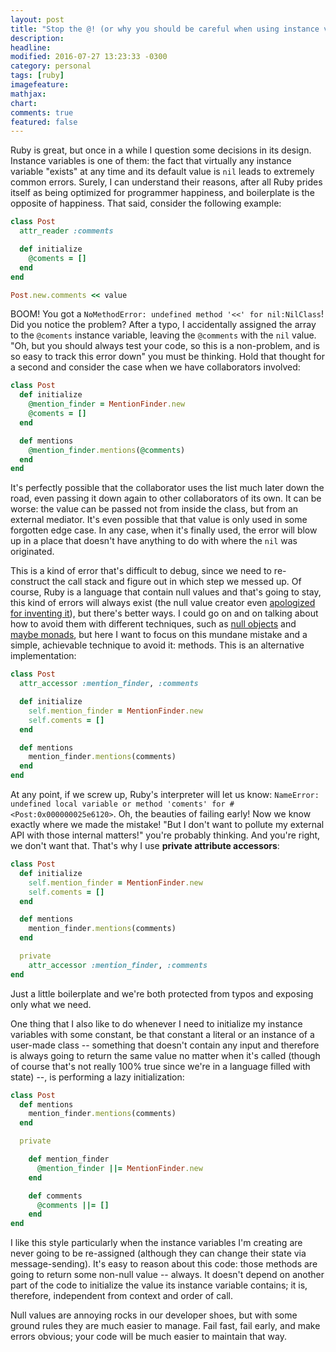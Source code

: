 ```yaml
---
layout: post
title: "Stop the @! (or why you should be careful when using instance variables)"
description: 
headline: 
modified: 2016-07-27 13:23:33 -0300
category: personal
tags: [ruby]
imagefeature: 
mathjax: 
chart: 
comments: true
featured: false
---
```


Ruby is great, but once in a while I question some decisions in its design. Instance variables is one of them: the fact that virtually any instance variable "exists" at any time and its default value is `nil` leads to extremely common errors. Surely, I can understand their reasons, after all Ruby prides itself as being optimized for programmer happiness, and boilerplate is the opposite of happiness. That said, consider the following example:

```ruby
class Post
  attr_reader :comments

  def initialize
    @coments = []
  end
end

Post.new.comments << value
```

BOOM! You got a `NoMethodError: undefined method '<<' for nil:NilClass`! Did you notice the problem? After a typo, I accidentally assigned the array to the `@coments` instance variable, leaving the `@comments` with the `nil` value. "Oh, but you should always test your code, so this is a non-problem, and is so easy to track this error down" you must be thinking. Hold that thought for a second and consider the case when we have collaborators involved:

```ruby
class Post
  def initialize
    @mention_finder = MentionFinder.new
    @coments = []
  end

  def mentions
    @mention_finder.mentions(@comments)
  end
end
```

It's perfectly possible that the collaborator uses the list much later down the road, even passing it down again to other collaborators of its own. It can be worse: the value can be passed not from inside the class, but from an external mediator. It's even possible that that value is only used in some forgotten edge case. In any case, when it's finally used, the error will blow up in a place that doesn't have anything to do with where the `nil` was originated.

This is a kind of error that's difficult to debug, since we need to re-construct the call stack and figure out in which step we messed up. Of course, Ruby is a language that contain null values and that's going to stay, this kind of errors will always exist (the null value creator even [apologized for inventing it](https://en.wikipedia.org/wiki/Tony_Hoare#Apologies_and_retractions)), but there's better ways. I could go on and on talking about how to avoid them with different techniques, such as [null objects](https://en.wikipedia.org/wiki/Null_Object_pattern) and [maybe monads](https://en.wikipedia.org/wiki/Monad_(functional_programming)#The_Maybe_monad), but here I want to focus on this mundane mistake and a simple, achievable technique to avoid it: methods. This is an alternative implementation:

```ruby
class Post
  attr_accessor :mention_finder, :comments

  def initialize
    self.mention_finder = MentionFinder.new
    self.coments = []
  end

  def mentions
    mention_finder.mentions(comments)
  end
end
```

At any point, if we screw up, Ruby's interpreter will let us know: `NameError: undefined local variable or method 'coments' for #<Post:0x000000025e6120>`. Oh, the beauties of failing early! Now we know exactly where we made the mistake! "But I don't want to pollute my external API with those internal matters!" you're probably thinking. And you're right, we don't want that. That's why I use **private attribute accessors**:

```ruby
class Post
  def initialize
    self.mention_finder = MentionFinder.new
    self.coments = []
  end

  def mentions
    mention_finder.mentions(comments)
  end

  private
    attr_accessor :mention_finder, :comments
end
```

Just a little boilerplate and we're both protected from typos and exposing only what we need.

One thing that I also like to do whenever I need to initialize my instance variables with some constant, be that constant a literal or an instance of a user-made class -- something that doesn't contain any input and therefore is always going to return the same value no matter when it's called (though of course that's not really 100% true since we're in a language filled with state) --, is performing a lazy initialization:

```ruby
class Post
  def mentions
    mention_finder.mentions(comments)
  end

  private

    def mention_finder
      @mention_finder ||= MentionFinder.new
    end

    def comments
      @comments ||= []
    end
end
```

I like this style particularly when the instance variables I'm creating are never going to be re-assigned (although they can change their state via message-sending). It's easy to reason about this code: those methods are going to return some non-null value -- always. It doesn't depend on another part of the code to initialize the value its instance variable contains; it is, therefore, independent from context and order of call.

Null values are annoying rocks in our developer shoes, but with some ground rules they are much easier to manage. Fail fast, fail early, and make errors obvious; your code will be much easier to maintain that way.
